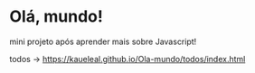 # Olá, mundo!
 mini projeto após aprender mais sobre Javascript!

todos -> https://kaueleal.github.io/Ola-mundo/todos/index.html
